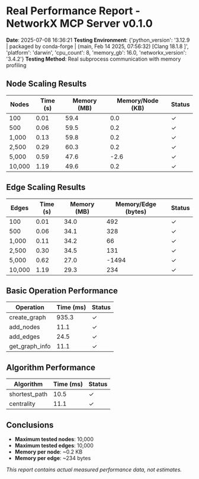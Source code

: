 # Real Performance Report - NetworkX MCP Server v0.1.0

**Date**: 2025-07-08 16:36:21
**Testing Environment**: {'python_version': '3.12.9 | packaged by conda-forge | (main, Feb 14 2025, 07:56:32) [Clang 18.1.8 ]', 'platform': 'darwin', 'cpu_count': 8, 'memory_gb': 16.0, 'networkx_version': '3.4.2'}
**Testing Method**: Real subprocess communication with memory profiling

## Node Scaling Results

| Nodes | Time (s) | Memory (MB) | Memory/Node (KB) | Status |
|-------|----------|-------------|------------------|---------|
| 100 | 0.01 | 59.4 | 0.0 | ✓ |
| 500 | 0.06 | 59.5 | 0.2 | ✓ |
| 1,000 | 0.13 | 59.8 | 0.2 | ✓ |
| 2,500 | 0.29 | 60.3 | 0.2 | ✓ |
| 5,000 | 0.59 | 47.6 | -2.6 | ✓ |
| 10,000 | 1.19 | 49.6 | 0.2 | ✓ |

## Edge Scaling Results

| Edges | Time (s) | Memory (MB) | Memory/Edge (bytes) | Status |
|-------|----------|-------------|---------------------|---------|
| 100 | 0.01 | 34.0 | 492 | ✓ |
| 500 | 0.06 | 34.1 | 328 | ✓ |
| 1,000 | 0.11 | 34.2 | 66 | ✓ |
| 2,500 | 0.30 | 34.5 | 131 | ✓ |
| 5,000 | 0.62 | 27.0 | -1494 | ✓ |
| 10,000 | 1.19 | 29.3 | 234 | ✓ |

## Basic Operation Performance

| Operation | Time (ms) | Status |
|-----------|-----------|---------|
| create_graph | 935.3 | ✓ |
| add_nodes | 11.1 | ✓ |
| add_edges | 24.5 | ✓ |
| get_graph_info | 11.1 | ✓ |

## Algorithm Performance

| Algorithm | Time (ms) | Status |
|-----------|-----------|---------|
| shortest_path | 10.5 | ✓ |
| centrality | 11.1 | ✓ |

## Conclusions

- **Maximum tested nodes**: 10,000
- **Maximum tested edges**: 10,000
- **Memory per node**: ~0.2 KB
- **Memory per edge**: ~234 bytes

*This report contains actual measured performance data, not estimates.*